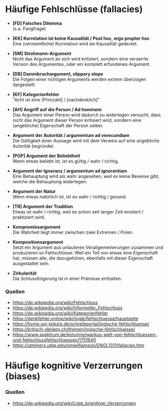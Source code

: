 # Häufige Fehlschlüsse (fallacies)
* **[FD] Falsches Dilemma**<br>(s.a. Fangfrage)

* **[KK] Korrelation ist keine Kausalität / Post hoc, ergo propter hoc**<br>Eine (vermeintliche) Korrelation wird als Kausalität gedeutet.

* **[SM] Strohmann-Argument**<br>Nicht das Argument an sich wird kritisiert, sondern eine verzerrte Version des Argumentes, oder ein komplett erfundenes Argument.

* **[DB] Dammbruchargument, slippery slope**<br>Die Folgen einer richtigen Arguments werden extrem überzogen dargestellt

* **[KF] Kategorienfehler**<br>"Acht ist eine [Primzahl] / [nachdenklich]"

* **[AH] Angriff auf die Person / Ad hominem**<br>Das Argument einer Person wird dadurch zu widerlegen versucht, dass nicht das Argument dieser Person kritisiert wird, sondern eine (angebliche) Eigenschaft der Person selber.

* **Argument der Autorität / argumentum ad verecundiam**<br>Die Gültigkeit einer Aussage wird mit dem Verweis auf eine angebliche Autorität begründet.

* **[POP] Argument der Beliebtheit**<br>Wenn etwas beliebt ist, ist es gültig / wahr / richtig.

* **Argument der Ignoranz / argumentum ad ignorantiam**<br>Eine Behauptung wird als wahr angesehen, weil es keine Beweise gibt, welche die Behauptung widerlegen.

* **Argument der Natur**<br>Wenn etwas natürlich ist, ist es wahr / richtig / gesund.

* **[TR] Argument der Tradition**<br>Etwas ist wahr / richtig, weil es schon seit langer Zeit existiert / praktiziert wird.

* **Kompromissargument**<br>Die Wahrheit liegt immer zwischen zwei Extremen / Polen.

* **Kompositionsargument**<br>Setzt ein Argument aus unlauteren Verallgemeinerungen zusammen und produzieren so Fehlschlüsse: Weil ein Teil von etwas eine Eigenschaft hat, müssen alle, die dazugehören, ebenfalls mit dieser Eigenschaft ausgestattet sein.

* **Zirkularität**<br>Die Schlussfolgerung ist in einer Prämisse enthalten.

### Quellen
* <https://de.wikipedia.org/wiki/Fehlschluss>
* <https://de.wikipedia.org/wiki/Informeller_Fehlschluss>
* <https://de.wikipedia.org/wiki/Kategorienfehler>
* <https://denkfehler.online/wiki/logik/fehlschluesse/hauptseite>
* <https://home.uni-leipzig.de/schreibportal/logische-fehlschluesse/>
* <https://kritisch-denken.ch/themen/logische-fehlschluesse/>
* <https://www.spektrum.de/kolumne/warkus-welt-von-fehlschluessen-und-fehlschlussfehlschluessen/1751640>
* <https://utminers.utep.edu/omwilliamson/ENGL1311/fallacies.htm>

# Häufige kognitive Verzerrungen (biases)

### Quellen
* <https://de.wikipedia.org/wiki/Liste_kognitiver_Verzerrungen>

<!--stackedit_data:
eyJoaXN0b3J5IjpbODAxMzM3MzEyXX0=
-->